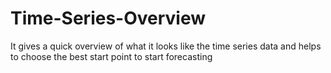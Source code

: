 # Time-Series-Overview
It gives a quick overview of what it looks like the time series data and helps to choose the best start point to start forecasting
